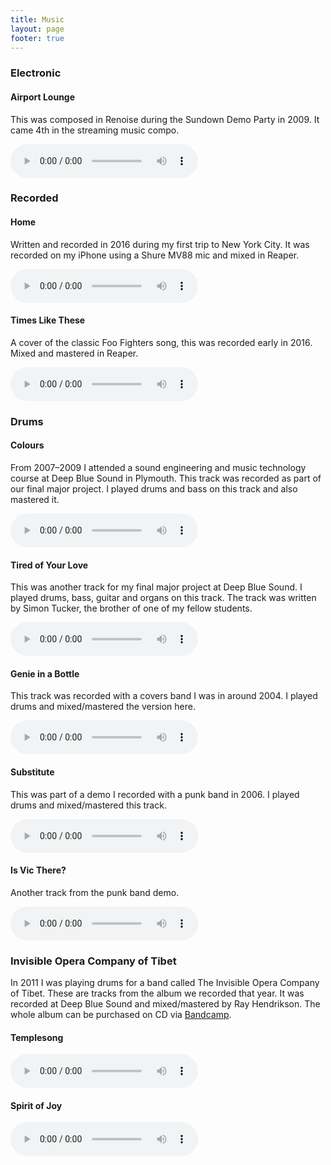 ```yaml
---
title: Music
layout: page
footer: true
---
```


### Electronic

#### Airport Lounge

This was composed in Renoise during the Sundown Demo Party in 2009. It came 4th
in the streaming music compo.

<p><audio controls preload="metadata">
  <source
    src="https://f001.backblazeb2.com/file/danbarber-music/Airport+Lounge.opus"
    type="audio/ogg; codecs=opus">
  <source
    src="https://f001.backblazeb2.com/file/danbarber-music/Airport+Lounge.m4a"
    type="audio/mp4">
</audio> </p>

### Recorded

#### Home

Written and recorded in 2016 during my first trip to New York City. It was recorded on my
iPhone using a Shure MV88 mic and mixed in Reaper.

<p><audio controls preload="metadata">
  <source
    src="https://f001.backblazeb2.com/file/danbarber-music/Home.opus"
    type="audio/ogg; codecs=opus">
  <source
    src="https://f001.backblazeb2.com/file/danbarber-music/Home.m4a"
    type="audio/mp4">
</audio> </p>

#### Times Like These

A cover of the classic Foo Fighters song, this was recorded early in 2016. Mixed
and mastered in Reaper.

<p><audio controls preload="metadata">
  <source
    src="https://f001.backblazeb2.com/file/danbarber-music/Times Like These.opus"
    type="audio/ogg; codecs=opus">
  <source
    src="https://f001.backblazeb2.com/file/danbarber-music/Times Like These.m4a"
    type="audio/mp4">
</audio> </p>

### Drums

#### Colours

From 2007–2009 I attended a sound engineering and music technology course at
Deep Blue Sound in Plymouth. This track was recorded as part of our final major
project. I played drums and bass on this track and also mastered it.

<p><audio controls preload="metadata">
  <source
    src="https://f001.backblazeb2.com/file/danbarber-music/Colours.opus"
    type="audio/ogg; codecs=opus">
  <source
    src="https://f001.backblazeb2.com/file/danbarber-music/Colours.m4a"
    type="audio/mp4">
</audio> </p>

#### Tired of Your Love

This was another track for my final major project at Deep Blue Sound. I played
drums, bass, guitar and organs on this track. The track was written by Simon
Tucker, the brother of one of my fellow students.

<p><audio controls preload="metadata">
  <source
    src="https://f001.backblazeb2.com/file/danbarber-music/Tired Of Your Love.opus"
    type="audio/ogg; codecs=opus">
  <source
    src="https://f001.backblazeb2.com/file/danbarber-music/Tired Of Your Love.m4a"
    type="audio/mp4">
</audio> </p>

#### Genie in a Bottle

This track was recorded with a covers band I was in around 2004. I played
drums and mixed/mastered the version here.

<p><audio controls preload="metadata">
  <source
    src="https://f001.backblazeb2.com/file/danbarber-music/genie_2007-07-01_mastered.opus"
    type="audio/ogg; codecs=opus">
  <source
    src="https://f001.backblazeb2.com/file/danbarber-music/genie_2007-07-01_mastered.m4a"
    type="audio/mp4">
</audio> </p>

#### Substitute

This was part of a demo I recorded with a punk band in 2006. I played drums and
mixed/mastered this track.

<p><audio controls preload="metadata">
  <source
    src="https://f001.backblazeb2.com/file/danbarber-music/substitute_2007-06-23.opus"
    type="audio/ogg; codecs=opus">
  <source
    src="https://f001.backblazeb2.com/file/danbarber-music/substitute_2007-06-23.m4a"
    type="audio/mp4">
</audio> </p>

#### Is Vic There?

Another track from the punk band demo.

<p><audio controls preload="metadata">
  <source
    src="https://f001.backblazeb2.com/file/danbarber-music/isvicthere_cdready.opus"
    type="audio/ogg; codecs=opus">
  <source
    src="https://f001.backblazeb2.com/file/danbarber-music/isvicthere_cdready.m4a"
    type="audio/mp4">
</audio> </p>

### Invisible Opera Company of Tibet

In 2011 I was playing drums for a band called The Invisible Opera Company of
Tibet. These are tracks from the album we recorded that year. It was recorded at
Deep Blue Sound and mixed/mastered by Ray Hendrikson. The whole album can be
purchased on CD via
[Bandcamp](https://invisibleoperacompanyoftibet.bandcamp.com).

#### Templesong

<p><audio controls preload="metadata">
  <source
    src="https://f001.backblazeb2.com/file/danbarber-music/Templesong.opus"
    type="audio/ogg; codecs=opus">
  <source
    src="https://f001.backblazeb2.com/file/danbarber-music/Templesong.m4a"
    type="audio/mp4">
</audio> </p>

#### Spirit of Joy

<p><audio controls preload="metadata">
  <source
    src="https://f001.backblazeb2.com/file/danbarber-music/Spirit of Joy.opus"
    type="audio/ogg; codecs=opus">
  <source
    src="https://f001.backblazeb2.com/file/danbarber-music/Spirit of Joy.m4a"
    type="audio/mp4">
</audio> </p>
